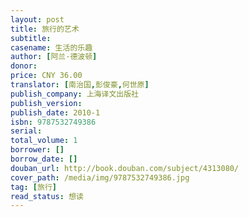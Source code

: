 ```yaml
---
layout: post
title: 旅行的艺术
subtitle: 
casename: 生活的乐趣
author: [阿兰·德波顿]
donor: 
price: CNY 36.00
translator: [南治国,彭俊豪,何世原]
publish_company: 上海译文出版社
publish_version: 
publish_date: 2010-1
isbn: 9787532749386
serial: 
total_volume: 1
borrower: []
borrow_date: []
douban_url: http://book.douban.com/subject/4313080/
cover_path: /media/img/9787532749386.jpg
tag: [旅行]
read_status: 想读
---
```

